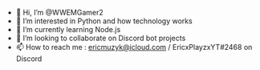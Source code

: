 - 👋 Hi, I’m @WWEMGamer2
- 👀 I’m interested in Python and how technology works
- 🌱 I’m currently learning Node.js
- 💞️ I’m looking to collaborate on Discord bot projects
- 📫 How to reach me : ericmuzyk@icloud.com / EricxPlayzxYT#2468 on Discord

<!---
WWEMGamer2/WWEMGamer2 is a ✨ special ✨ repository because its `README.md` (this file) appears on your GitHub profile.
You can click the Preview link to take a look at your changes.
--->

